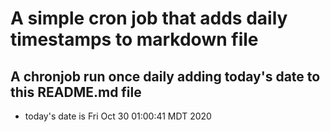 A simple cron job that adds daily timestamps to markdown file
============================================================
## A chronjob run once daily adding today's date to this README.md file
* today's date is Fri Oct 30 01:00:41 MDT 2020
